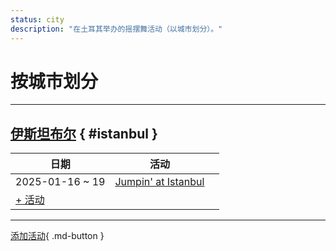 ```yaml
---
status: city
description: "在土耳其举办的摇摆舞活动（以城市划分）。"
---
```


# 按城市划分

---

## <a id=istanbul></a>[伊斯坦布尔](#istanbul) { #istanbul }

| 日期 | 活动 | |
| --- | --- | --- |
| 2025-01-16 ~ 19 | [Jumpin' at Istanbul](jumpin-at-istanbul-2025.md) |  |
| [+ 活动](https://github.com/swingdance/events/issues/new?assignees=&labels=add+event&projects=&template=02-add_entity.yml&title=%5B2024%2Ftr_TR%5D%20%3CName%3E&region=tr_TR&province=Istanbul&city=Istanbul&org_id=&date_starts=2024-&date_ends=2024-)

---

[添加活动](https://github.com/swingdance/events/issues/new?assignees=&labels=add+event&projects=&template=02-add_entity.yml&title=%5Btr_TR%5D%20%3CName%3E&region=tr_TR&province=&city=&org_id=2024){ .md-button }
